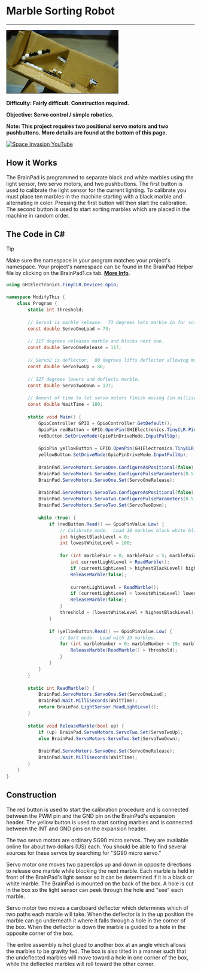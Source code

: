 # Marble Sorting Robot
---
![Marble Sorter](assets/marble-sorter.gif)

**Difficulty: Fairly difficult. Construction required.**

**Objective: Servo control / simple robotics.**

**Note: This project requires two positional servo motors and two pushbuttons. More details are found at the bottom of this page.**

[![Space Invasion YouTube](https://img.youtube.com/vi/MuRkU2dR5Cc/0.jpg)](https://www.youtube.com/watch?v=MuRkU2dR5Cc)

## How it Works
The BrainPad is programmed to separate black and white marbles using the light sensor, two servo motors, and two pushbuttons. The first button is used to calibrate the light sensor for the current lighting. To calibrate you must place ten marbles in the machine starting with a black marble and alternating in color. Pressing the first button will then start the calibration. The second button is used to start sorting marbles which are placed in the machine in random order.

## The Code in C#
> [!Tip]
> Make sure the namespace in your program matches your project's namespace.  Your project's namespace can be found in the BrainPad Helper file by clicking on the BrainPad1.cs tab.  [**More Info**](../go-beyond/csharp/intro.md#a-few-words-about-namespaces).

```csharp
using GHIElectronics.TinyCLR.Devices.Gpio;

namespace ModifyThis {
    class Program {
        static int threshold;

        // Servo1 is marble release.  73 degrees lets marble in for scanning.
        const double ServoOneLoad = 73;

        // 117 degrees releases marble and blocks next one.
        const double ServoOneRelease = 117;

        // Servo2 is deflector.  80 degrees lifts deflector allowing marble underneath.
        const double ServoTwoUp = 80;

        // 127 degrees lowers and deflects marble.
        const double ServoTwoDown = 127;

        // Amount of time to let servo motors finish moving (in milliseconds).
        const double WaitTime = 180;

        static void Main() {
            GpioController GPIO = GpioController.GetDefault();
            GpioPin redButton = GPIO.OpenPin(GHIElectronics.TinyCLR.Pins.BrainPad.Expansion.GpioPin.Pwm);
            redButton.SetDriveMode(GpioPinDriveMode.InputPullUp);

            GpioPin yellowButton = GPIO.OpenPin(GHIElectronics.TinyCLR.Pins.BrainPad.Expansion.GpioPin.Int);
            yellowButton.SetDriveMode(GpioPinDriveMode.InputPullUp);

            BrainPad.ServoMotors.ServoOne.ConfigureAsPositional(false);
            BrainPad.ServoMotors.ServoOne.ConfigurePulseParameters(0.5, 2.5);
            BrainPad.ServoMotors.ServoOne.Set(ServoOneRelease);

            BrainPad.ServoMotors.ServoTwo.ConfigureAsPositional(false);
            BrainPad.ServoMotors.ServoTwo.ConfigurePulseParameters(0.5, 2.5);
            BrainPad.ServoMotors.ServoTwo.Set(ServoTwoDown);

            while (true) {
                if (redButton.Read() == GpioPinValue.Low) {
                    // Calibrate mode.  Load 10 marbles black white black white . . .
                    int highestBlackLevel = 0;
                    int lowestWhiteLevel = 100;

                    for (int marblePair = 0; marblePair < 5; marblePair++) {
                        int currentLightLevel = ReadMarble();
                        if (currentLightLevel > highestBlackLevel) highestBlackLevel = currentLightLevel;
                        ReleaseMarble(false);

                        currentLightLevel = ReadMarble();
                        if (currentLightLevel < lowestWhiteLevel) lowestWhiteLevel = currentLightLevel;
                        ReleaseMarble(false);
                    }
                    threshold = (lowestWhiteLevel + highestBlackLevel) >> 1;
                }

                if (yellowButton.Read() == GpioPinValue.Low) {
                    // Sort mode.  Load with 19 marbles.
                    for (int marbleNumber = 0; marbleNumber < 19; marbleNumber++) {
                        ReleaseMarble(ReadMarble() > threshold);
                    }
                }
            }
        }

        static int ReadMarble() {
            BrainPad.ServoMotors.ServoOne.Set(ServoOneLoad);
            BrainPad.Wait.Milliseconds(WaitTime);
            return BrainPad.LightSensor.ReadLightLevel();
        }

        static void ReleaseMarble(bool up) {
            if (up) BrainPad.ServoMotors.ServoTwo.Set(ServoTwoUp);
            else BrainPad.ServoMotors.ServoTwo.Set(ServoTwoDown);

            BrainPad.ServoMotors.ServoOne.Set(ServoOneRelease);
            BrainPad.Wait.Milliseconds(WaitTime);
        }
    }
}

```

## Construction

The red button is used to start the calibration procedure and is connected between the PWM pin and the GND pin on the BrainPad's expansion header. The yellow button is used to start sorting marbles and is connected between the INT and GND pins on the expansion header.

The two servo motors are ordinary SG90 micro servos. They are available online for about two dollars (US) each. You should be able to find several sources for these servos by searching for "SG90 micro servo."

Servo motor one moves two paperclips up and down in opposite directions to release one marble while blocking the next marble. Each marble is held in front of the BrainPad's light sensor so it can be determined if it is a black or white marble. The BrainPad is mounted on the back of the box. A hole is cut in the box so the light sensor can peek through the hole and "see" each marble.

Servo motor two moves a cardboard deflector which determines which of two paths each marble will take. When the deflector is in the up position the marble can go underneath it where it falls through a hole in the corner of the box. When the deflector is down the marble is guided to a hole in the opposite corner of the box.

The entire assembly is hot glued to another box at an angle which allows the marbles to be gravity fed. The box is also tilted in a manner such that the undeflected marbles will move toward a hole in one corner of the box, while the deflected marbles will roll toward the other corner.